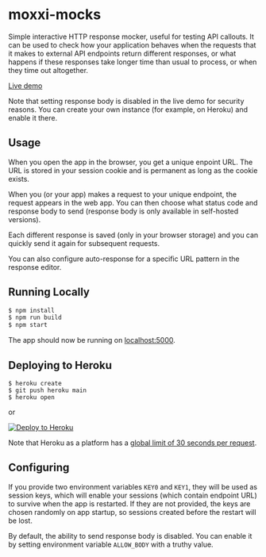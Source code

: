 # moxxi-mocks

Simple interactive HTTP response mocker, useful for testing API callouts. It can be used to check how your application behaves when the requests that it makes to external API endpoints return different responses, or what happens if these responses take longer time than usual to process, or when they time out altogether.

[Live demo](https://moxx-i.herokuapp.com/)

Note that setting response body is disabled in the live demo for security reasons. You can create your own instance (for example, on Heroku) and enable it there.

## Usage
When you open the app in the browser, you get a unique enpoint URL. The URL is stored in your session cookie and is permanent as long as the cookie exists.

When you (or your app) makes a request to your unique endpoint, the request appears in the web app. You can then choose what status code and response body to send (response body is only available in self-hosted versions).

Each different response is saved (only in your browser storage) and you can quickly send it again for subsequent requests.

You can also configure auto-response for a specific URL pattern in the response editor.

## Running Locally

```sh
$ npm install
$ npm run build
$ npm start
```

The app should now be running on [localhost:5000](http://localhost:5000/).

## Deploying to Heroku

```
$ heroku create
$ git push heroku main
$ heroku open
```
or

[![Deploy to Heroku](https://www.herokucdn.com/deploy/button.png)](https://heroku.com/deploy)

Note that Heroku as a platform has a [global limit of 30 seconds per request](https://devcenter.heroku.com/articles/request-timeout).

## Configuring
If you provide two environment variables `KEY0` and `KEY1`, they will be used as session keys, which will enable your sessions (which contain endpoint URL) to survive when the app is restarted. If they are not provided, the keys are chosen randomly on app startup, so sessions created before the restart will be lost.

By default, the ability to send response body is disabled. You can enable it by setting environment variable `ALLOW_BODY` with a truthy value.